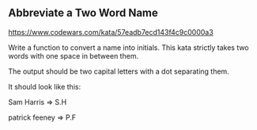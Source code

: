 ## Abbreviate a Two Word Name

https://www.codewars.com/kata/57eadb7ecd143f4c9c0000a3

Write a function to convert a name into initials. This kata strictly takes two words with one space in between them.

The output should be two capital letters with a dot separating them.

It should look like this:

Sam Harris => S.H

patrick feeney => P.F

